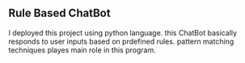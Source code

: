 
## Rule Based ChatBot 

I deployed this project using python language.
this ChatBot basically responds to user inputs based on prdefined rules. pattern matching techniques playes main role in this
program.
